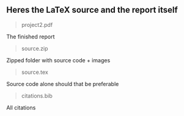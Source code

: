 ## Heres the LaTeX source and the report itself

>project2.pdf

The finished report

>source.zip

Zipped folder with source code + images

>source.tex

Source code alone should that be preferable

>citations.bib

All citations
